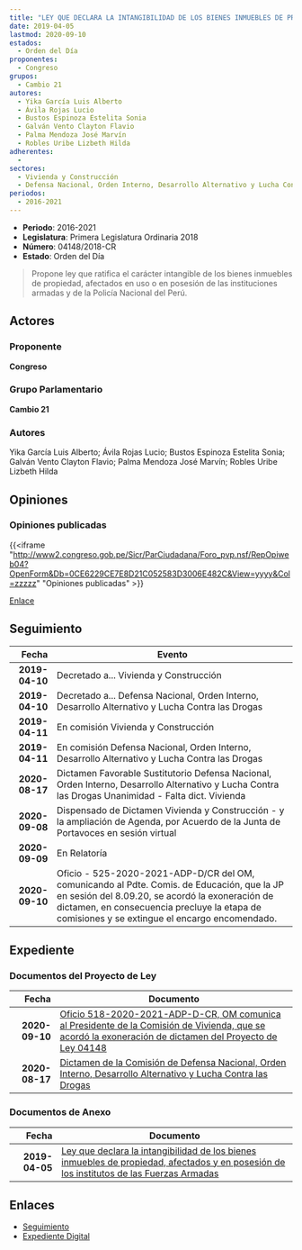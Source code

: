 ```yaml
---
title: "LEY QUE DECLARA LA INTANGIBILIDAD DE LOS BIENES INMUEBLES DE PROPIEDAD, AFECTADOS EN USO Y EN POSESIÓN DE LOS INSTITUTOS DE LAS FUERZAS ARMADAS"
date: 2019-04-05
lastmod: 2020-09-10
estados: 
  - Orden del Día
proponentes: 
  - Congreso
grupos: 
  - Cambio 21
autores: 
  - Yika García Luis Alberto
  - Ávila Rojas Lucio
  - Bustos Espinoza Estelita Sonia
  - Galván Vento Clayton Flavio
  - Palma Mendoza José Marvín
  - Robles Uribe Lizbeth Hilda
adherentes: 
  - 
sectores: 
  - Vivienda y Construcción
  - Defensa Nacional, Orden Interno, Desarrollo Alternativo y Lucha Contra las Drogas
periodos: 
  - 2016-2021
---
```


- **Periodo**: 2016-2021
- **Legislatura**: Primera Legislatura Ordinaria 2018
- **Número**: 04148/2018-CR
- **Estado**: Orden del Día

> Propone ley que ratifica el carácter intangible de los bienes inmuebles de propiedad, afectados en uso o en posesión de las instituciones armadas y de la Policía Nacional del Perú.


## Actores

### Proponente

**Congreso**

### Grupo Parlamentario

**Cambio 21**

### Autores

Yika García Luis Alberto; Ávila Rojas Lucio; Bustos Espinoza Estelita Sonia; Galván Vento Clayton Flavio; Palma Mendoza José Marvín; Robles Uribe Lizbeth Hilda


## Opiniones

### Opiniones publicadas

{{<iframe "http://www2.congreso.gob.pe/Sicr/ParCiudadana/Foro_pvp.nsf/RepOpiweb04?OpenForm&Db=0CE6229CE7E8D21C052583D3006E482C&View=yyyy&Col=zzzzz" "Opiniones publicadas" >}}

[Enlace](http://www2.congreso.gob.pe/Sicr/ParCiudadana/Foro_pvp.nsf/RepOpiweb04?OpenForm&Db=0CE6229CE7E8D21C052583D3006E482C&View=yyyy&Col=zzzzz)

## Seguimiento

| Fecha | Evento |
|------:|--------|
| **2019-04-10** | Decretado a... Vivienda y Construcción|
| **2019-04-10** | Decretado a... Defensa Nacional, Orden Interno, Desarrollo Alternativo y Lucha Contra las Drogas|
| **2019-04-11** | En comisión Vivienda y Construcción|
| **2019-04-11** | En comisión Defensa Nacional, Orden Interno, Desarrollo Alternativo y Lucha Contra las Drogas|
| **2020-08-17** | Dictamen Favorable Sustitutorio Defensa Nacional, Orden Interno, Desarrollo Alternativo y Lucha Contra las Drogas Unanimidad - Falta dict. Vivienda|
| **2020-09-08** | Dispensado de Dictamen Vivienda y Construcción - y la ampliación de Agenda, por Acuerdo de la Junta de Portavoces en sesión virtual|
| **2020-09-09** | En Relatoría|
| **2020-09-10** | Oficio - 525-2020-2021-ADP-D/CR del OM, comunicando al Pdte. Comis. de Educación, que la JP en sesión del 8.09.20, se acordó la exoneración de dictamen, en consecuencia precluye la etapa de comisiones y se extingue el encargo encomendado.|


## Expediente


### Documentos del Proyecto de Ley

| Fecha | Documento |
|------:|--------|
| **2020-09-10** | [Oficio 518-2020-2021-ADP-D-CR, OM comunica al Presidente de la Comisión de Vivienda, que se acordó la exoneración de dictamen del Proyecto de Ley 04148](http://www.leyes.congreso.gob.pe/Documentos/2016_2021/Oficios/Oficialia_Mayor/OFICIO-518-2020-2021-ADP-D-CR.pdf) |
| **2020-08-17** | [Dictamen de la Comisión de Defensa Nacional, Orden Interno, Desarrollo Alternativo y Lucha Contra las Drogas](http://www.leyes.congreso.gob.pe/Documentos/2016_2021/Dictamenes/Proyectos_de_Ley/04148DC06MAY-20200817.pdf) |

### Documentos de Anexo

| Fecha | Documento |
|------:|--------|
| **2019-04-05** | [Ley que declara la intangibilidad de los bienes inmuebles de propiedad, afectados y en posesión de los institutos de las Fuerzas Armadas](http://www.leyes.congreso.gob.pe/Documentos/2016_2021/Proyectos_de_Ley_y_de_Resoluciones_Legislativas/PL0414820190405..pdf) |

## Enlaces 

- [Seguimiento](http://www2.congreso.gob.pe/Sicr/TraDocEstProc/CLProLey2016.nsf/f7fff46988ca05b1052578e100829cc7/7b187f171f18d213052583d3005b4aa0?OpenDocument)
- [Expediente Digital](http://www2.congreso.gob.pe/Sicr/TraDocEstProc/CLProLey2016.nsf/f7fff46988ca05b1052578e100829cc7/7b187f171f18d213052583d3005b4aa0?OpenDocument&Click=05257FB7005EB655.eb71d0cf91d8294e05256cdf006b5706/$Body/0.1C6C)
